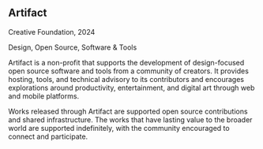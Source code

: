 ## Artifact

Creative Foundation, 2024

Design, Open Source, Software & Tools

Artifact is a non-profit that supports the development of design-focused open source software and tools from a community of creators. It provides hosting, tools, and technical advisory to its contributors and encourages explorations around productivity, entertainment, and digital art through web and mobile platforms.

Works released through Artifact are supported open source contributions and shared infrastructure. The works that have lasting value to the broader world are supported indefinitely, with the community encouraged to connect and participate.
